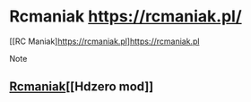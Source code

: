# Rcmaniak https://rcmaniak.pl/
[[RC Maniak]https://rcmaniak.pl]https://rcmaniak.pl

> [!NOTE]
> ## [Rcmaniak](https://rcmaniak.pl/)[[Hdzero mod]]
